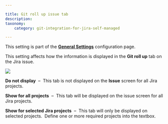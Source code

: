 ```yaml
---

title: Git roll up issue tab
description:
taxonomy:
    category: git-integration-for-jira-self-managed

---
```


This setting is part of the [**General Settings**](/git-integration-for-jira-self-managed/General-Settings) configuration page.


This setting affects how the information is displayed in the **Git roll up** tab on the Jira issue.

![](https://bigbrassband.atlassian.net/wiki/download/thumbnails/1207828678/gitserver-gencfg-git-rollup-issue-tab.png?version=1&modificationDate=1647770951767&cacheVersion=1&api=v2&width=557&height=127)

**Do not display**  –  This tab is not displayed on the **Issue** screen for all Jira projects.

**Show for all projects**  –  This tab will be displayed on the issue screen for all Jira projects.

**Show for selected Jira projects**  –  This tab will only be displayed on selected projects.  Define one or more required projects into the textbox.

